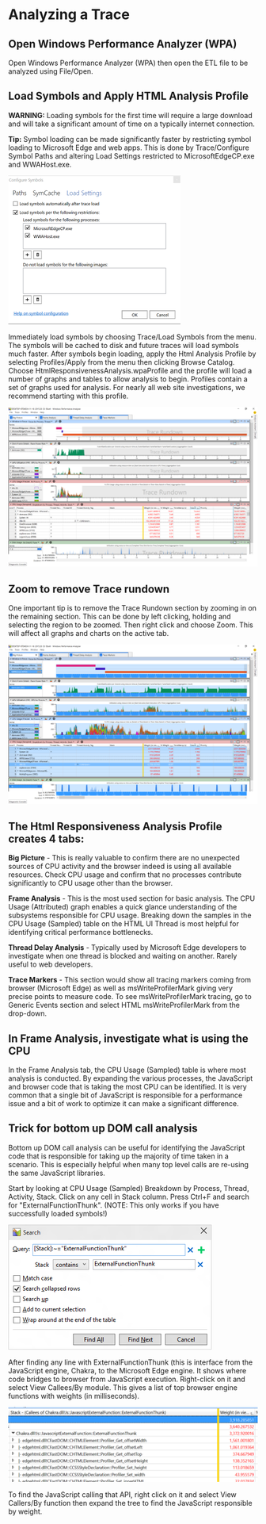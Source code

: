 # Analyzing a Trace

## Open Windows Performance Analyzer (WPA)
Open Windows Performance Analyzer (WPA) then open the ETL file to be analyzed using File/Open.

## Load Symbols and Apply HTML Analysis Profile
**WARNING:** Loading symbols for the first time will require a large download and will take a significant amount of time on a typically internet connection.

**Tip:** Symbol loading can be made significantly faster by restricting symbol loading to Microsoft Edge and web apps. This is done by Trace/Configure Symbol Paths and altering Load Settings restricted to MicrosoftEdgeCP.exe and WWAHost.exe.

![Symbol Restrictions](../../media/WPA-SymbolRestrictions.PNG)

Immediately load symbols by choosing Trace/Load Symbols from the menu. The symbols will be cached to disk and future traces will load symbols much faster. After symbols begin loading, apply the Html Analysis Profile by selecting Profiles/Apply from the menu then clicking Browse Catalog. Choose HtmlResponsivenessAnalysis.wpaProfile and the profile will load a number of graphs and tables to allow analysis to begin. Profiles contain a set of graphs used for analysis. For nearly all web site investigations, we recommend starting with this profile.

![Big Picture](../../media/WPA-BigPicture.PNG)

## Zoom to remove Trace rundown
One important tip is to remove the Trace Rundown section by zooming in on the remaining section. This can be done by left clicking, holding and selecting the region to be zoomed. Then right click and choose Zoom. This will affect all graphs and charts on the active tab.

![Post Zoom](../../media/WPA-PostZoom.PNG)

## The Html Responsiveness Analysis Profile creates 4 tabs:
**Big Picture** - This is really valuable to confirm there are no unexpected sources of CPU activity and the browser indeed is using all available resources. Check CPU usage and confirm that no processes contribute significantly to CPU usage other than the browser.

**Frame Analysis** - This is the most used section for basic analysis. The CPU Usage (Attributed) graph enables a quick glance understanding of the subsystems responsible for CPU usage. Breaking down the samples in the CPU Usage (Sampled) table on the HTML UI Thread is most helpful for identifying critical performance bottlenecks.

**Thread Delay Analysis** - Typically used by Microsoft Edge developers to investigate when one thread is blocked and waiting on another. Rarely useful to web developers.

**Trace Markers** - This section would show all tracing markers coming from browser (Microsoft Edge) as well as  msWriteProfilerMark giving very precise points to measure code. To see msWriteProfilerMark tracing, go to Generic Events section and select HTML msWriteProfilerMark from the drop-down.

## In Frame Analysis, investigate what is using the CPU
In the Frame Analysis tab, the CPU Usage (Sampled) table is where most analysis is conducted. By expanding the various processes, the JavaScript and browser code that is taking the most CPU can be identified. It is very common that a single bit of JavaScript is responsible for a performance issue and a bit of work to optimize it can make a significant difference.

## Trick for bottom up DOM call analysis
Bottom up DOM call analysis can be useful for identifying the JavaScript code that is responsible for taking up the majority of time taken in a scenario. This is especially helpful when many top level calls are re-using the same JavaScript libraries.

Start by looking at CPU Usage (Sampled) Breakdown by Process, Thread, Activity, Stack. Click on any cell in Stack column. Press Ctrl+F and search for "ExternalFunctionThunk". (NOTE: This only works if you have successfully loaded symbols!)

![Search For ExternalFunctionThunk](../../media/WPA-ExternalFunctionThunk.png)

After finding any line with ExternalFunctionThunk (this is interface from the JavaScript engine, Chakra, to the Microsoft Edge engine. It shows where code bridges to browser from JavaScript execution. Right-click on it and select View Callees/By module. This gives a list of top browser engine functions with weights (in milliseconds).

![View Callees](../../media/WPA-ViewCallees.png)

To find the JavaScript calling that API, right click on it and select View Callers/By function then expand the tree to find the JavaScript responsible by weight.
